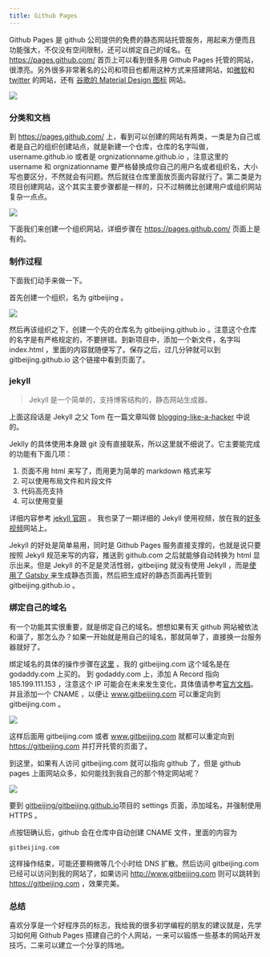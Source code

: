 ```yaml
---
title: Github Pages
---
```


Github Pages 是 github 公司提供的免费的静态网站托管服务，用起来方便而且功能强大，不仅没有空间限制，还可以绑定自己的域名。在 <https://pages.github.com/> 首页上可以看到很多用 Github Pages 托管的网站，很漂亮。另外很多非常著名的公司和项目也都用这种方式来搭建网站，如[微软](http://microsoft.github.io/)和 [twitter](http://twitter.github.io/) 的网站，还有 [谷歌的 Material Design 图标](http://google.github.io/material-design-icons/) 网站。

![](https://img.haoqicat.com/2019031801.jpg)


### 分类和文档

到 <https://pages.github.com/> 上，看到可以创建的网站有两类，一类是为自己或者是自己的组织创建站点，就是新建一个仓库，仓库的名字叫做，username.github.io 或者是 orgnizationname.github.io ，注意这里的 username 和 orgnizationname 要严格替换成你自己的用户名或者组织名，大小写也要区分，不然就会有问题。然后就往仓库里面放页面内容就行了。第二类是为项目创建网站，这个其实主要步骤都是一样的，只不过稍微比创建用户或组织网站复杂一点点。

![](https://img.haoqicat.com/2019031802.jpg)


下面我们来创建一个组织网站，详细步骤在 <https://pages.github.com/> 页面上是有的。

### 制作过程

下面我们动手来做一下。

首先创建一个组织，名为 gitbeijing 。

![](https://img.haoqicat.com/2019031803.jpg)

然后再该组织之下，创建一个先的仓库名为 gitbeijing.github.io 。注意这个仓库的名字是有严格规定的，不要拼错。到新项目中，添加一个新文件，名字叫 index.html ，里面的内容就随便写了。保存之后，过几分钟就可以到 gitbeijing.github.io 这个链接中看到页面了。

### jekyll

> Jekyll 是一个简单的，支持博客结构的，静态网站生成器。

上面这段话是 Jekyll 之父 Tom 在一篇文章叫做 [blogging-like-a-hacker](http://tom.preston-werner.com/2008/11/17/blogging-like-a-hacker.html) 中说的。

Jeklly 的具体使用本身跟 git 没有直接联系，所以这里就不细说了。它主要能完成的功能有下面几项：

1. 页面不用 html 来写了，而用更为简单的 markdown 格式来写
2. 可以使用布局文件和片段文件
3. 代码高亮支持
4. 可以使用变量

详细内容参考 [jekyll 官网](http://jekyllrb.com/) 。 我也录了一期详细的 Jekyll 使用视频，放在我的[好多视频](http://haoduoshipin.com/episodes/113)网站上。

Jekyll 的好处是简单易用，同时是 Github Pages 服务直接支撑的，也就是说只要按照 Jekyll 规范来写的内容，推送到 github.com 之后就能够自动转换为 html 显示出来。但是 Jekyll 的不足是灵活性弱，gitbeijing 就没有使用 Jekyll ，而是[使用了 Gatsby ](https://github.com/happypeter/gitbeijing)来生成静态页面，然后把生成好的静态页面再托管到 gitbeijing.github.io 。

### 绑定自己的域名

有一个功能其实很重要，就是绑定自己的域名。想想如果有天 github 网站被依法和谐了，那怎么办？如果一开始就是用自己的域名，那就简单了，直接换一台服务器就好了。

绑定域名的具体的操作步骤在[这里](https://help.github.com/articles/setting-up-a-custom-domain-with-github-pages/) 。我的 gitbeijing.com 这个域名是在 godaddy.com 上买的。 到 godaddy.com 上，添加 A Record 指向 185.199.111.153 ，注意这个 IP 可能会在未来发生变化，具体值请参考[官方文档](https://help.github.com/en/articles/troubleshooting-custom-domains#https-errors)。并且添加一个 CNAME ，以便让 www.gitbeijing.com 可以重定向到 gitbeijing.com 。

![](https://img.haoqicat.com/2019031804.jpg)


这样后面用 gitbeijing.com 或者 www.gitbeijing.com 就都可以重定向到 https://gitbeijing.com 并打开托管的页面了。

到这里，如果有人访问 gitbeijing.com 就可以指向 github 了，但是 github pages 上面网站众多，如何能找到我自己的那个特定网站呢？

![](https://img.haoqicat.com/2019031805.jpg)

要到 [gitbeijing/gitbeijing.github.io](https://github.com/gitbeijing/gitbeijing.github.io)项目的 settings 页面，添加域名，并强制使用 HTTPS 。

点按钮确认后，github 会在仓库中自动创建 CNAME 文件，里面的内容为

```
gitbeijing.com
```

这样操作结束，可能还要稍微等几个小时给 DNS 扩散。然后访问 gitbeijing.com 已经可以访问到我的网站了，如果访问 <http://www.gitbeijing.com> 则可以跳转到 <https://gitbeijing.com> ，效果完美。

### 总结

喜欢分享是一个好程序员的标志，我给我的很多初学编程的朋友的建议就是，先学习如何用 Github Pages 搭建自己的个人网站，一来可以锻炼一些基本的网站开发技巧，二来可以建立一个分享的阵地。
